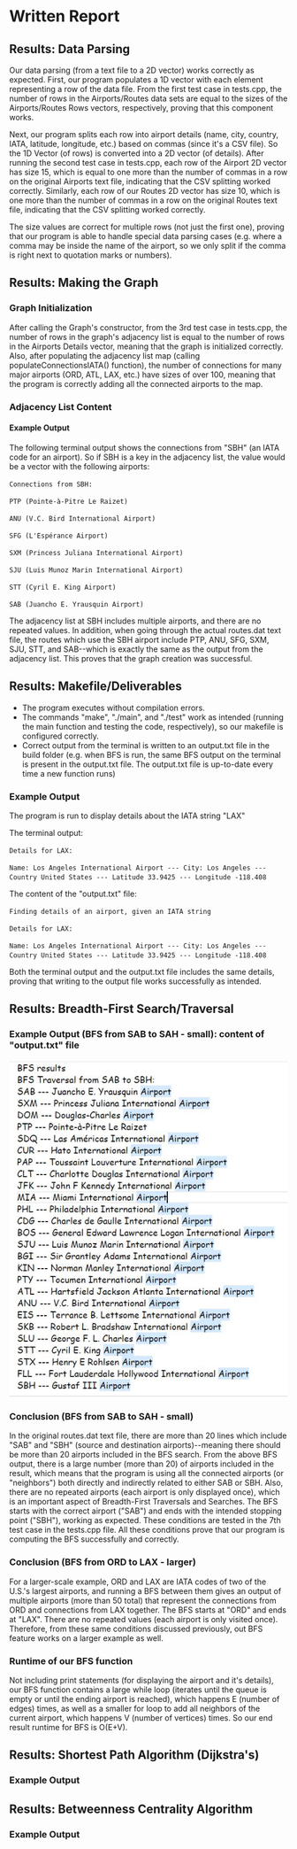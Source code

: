 # Written Report

## Results: Data Parsing
Our data parsing (from a text file to a 2D vector) works correctly as expected. First, our program populates a 1D vector with each element representing a row of the data file. From the first test case in tests.cpp, the number of rows in the Airports/Routes data sets are equal to the sizes of the Airports/Routes Rows vectors, respectively, proving that this component works. 

Next, our program splits each row into airport details (name, city, country, IATA, latitude, longitude, etc.) based on commas (since it's a CSV file). So the 1D Vector (of rows) is converted into a 2D vector (of details). After running the second test case in tests.cpp, each row of the Airport 2D vector has size 15, which is equal to one more than the number of commas in a row on the original Airports text file, indicating that the CSV splitting worked correctly. Similarly, each row of our Routes 2D vector has size 10, which is one more than the number of commas in a row on the original Routes text file, indicating that the CSV splitting worked correctly. 

The size values are correct for multiple rows (not just the first one), proving that our program is able to handle special data parsing cases (e.g. where a comma may be inside the name of the airport, so we only split if the comma is right next to quotation marks or numbers).

## Results: Making the Graph
### Graph Initialization
After calling the Graph's constructor, from the 3rd test case in tests.cpp, the number of rows in the graph's adjacency list is equal to the number of rows in the Airports Details vector, meaning that the graph is initialized correctly. Also, after populating the adjacency list map (calling populateConnectionsIATA() function), the number of connections for many major airports (ORD, ATL, LAX, etc.) have sizes of over 100, meaning that the program is correctly adding all the connected airports to the map. 

### Adjacency List Content
#### Example Output
The following terminal output shows the connections from "SBH" (an IATA code for an airport). So if SBH is a key in the adjacency list, the value would be a vector with the following airports:

`Connections from SBH:`

`PTP (Pointe-à-Pitre Le Raizet)`

`ANU (V.C. Bird International Airport)`

`SFG (L'Espérance Airport)`

`SXM (Princess Juliana International Airport)`

`SJU (Luis Munoz Marin International Airport)`

`STT (Cyril E. King Airport)`

`SAB (Juancho E. Yrausquin Airport)`

The adjacency list at SBH includes multiple airports, and there are no repeated values. In addition, when going through the actual routes.dat text file, the routes which use the SBH airport include PTP, ANU, SFG, SXM, SJU, STT, and SAB--which is exactly the same as the output from the adjacency list. This proves that the graph creation was successful. 

## Results: Makefile/Deliverables
- The program executes without compilation errors. 
- The commands "make", "./main", and "./test" work as intended (running the main function and testing the code, respectively), so our makefile is configured correctly.
- Correct output from the terminal is written to an output.txt file in the build folder (e.g. when BFS is run, the same BFS output on the terminal is present in the output.txt file. The output.txt file is up-to-date every time a new function runs)

### Example Output
The program is run to display details about the IATA string "LAX"

The terminal output:

`Details for LAX:`

`Name: Los Angeles International Airport --- City: Los Angeles --- Country United States --- Latitude 33.9425 --- Longitude -118.408`

The content of the "output.txt" file:

`Finding details of an airport, given an IATA string`

`Details for LAX:`

`Name: Los Angeles International Airport --- City: Los Angeles --- Country United States --- Latitude 33.9425 --- Longitude -118.408`

Both the terminal output and the output.txt file includes the same details, proving that writing to the output file works successfully as intended.

## Results: Breadth-First Search/Traversal
### Example Output (BFS from SAB to SAH - small): content of "output.txt" file
![alt text](https://github.com/rohiths2/CS225-Final-Project/blob/main/Images%20of%20Examples/sample%20BFS%20results%20(SAB-SBH).JPG)

### Conclusion (BFS from SAB to SAH - small)
In the original routes.dat text file, there are more than 20 lines which include "SAB" and "SBH" (source and destination airports)--meaning there should be more than 20 airports included in the BFS search. From the above BFS output, there is a large number (more than 20) of airports included in the result, which means that the program is using all the connected airports (or "neighbors") both directly and indirectly related to either SAB or SBH. Also, there are no repeated airports (each airport is only displayed once), which is an important aspect of Breadth-First Traversals and Searches. The BFS starts with the correct airport ("SAB") and ends with the intended stopping point ("SBH"), working as expected. These conditions are tested in the 7th test case in the tests.cpp file. All these conditions prove that our program is computing the BFS successfully and correctly. 

### Conclusion (BFS from ORD to LAX - larger)
For a larger-scale example, ORD and LAX are IATA codes of two of the U.S.'s largest airports, and running a BFS between them gives an output of multiple airports (more than 50 total) that represent the connections from ORD and connections from LAX together. The BFS starts at "ORD" and ends at "LAX". There are no repeated values (each airport is only visited once). Therefore, from these same conditions discussed previously, out BFS feature works on a larger example as well. 

### Runtime of our BFS function
Not including print statements (for displaying the airport and it's details), our BFS function contains a large while loop (iterates until the queue is empty or until the ending airport is reached), which happens E (number of edges) times, as well as a smaller for loop to add all neighbors of the current airport, which happens V (number of vertices) times. So our end result runtime for BFS is O(E+V). 

## Results: Shortest Path Algorithm (Dijkstra's)
### Example Output

## Results: Betweenness Centrality Algorithm
### Example Output
